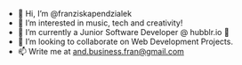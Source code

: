 - 👋 Hi, I’m @franziskapendzialek
- 👀 I’m interested in music, tech and creativity!
- 🌱 I’m currently a Junior Software Developer @ hubblr.io 🎉
- 💞️ I’m looking to collaborate on Web Development Projects.
- 📫 Write me at and.business.fran@gmail.com

<!---
franziskapendzialek/franziskapendzialek is a ✨ special ✨ repository because its `README.md` (this file) appears on your GitHub profile.
You can click the Preview link to take a look at your changes.
--->
